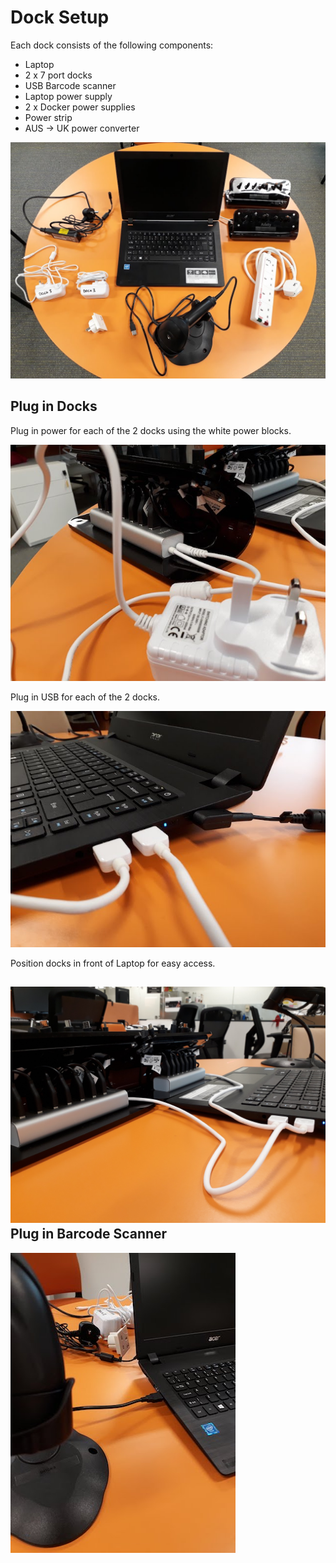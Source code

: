 # Dock Setup

Each dock consists of the following components:

* Laptop
* 2 x 7 port docks
* USB Barcode scanner
* Laptop power supply
* 2 x Docker power supplies
* Power strip
* AUS -&gt; UK power converter

![](/assets/20180226_085954.jpg)

## Plug in Docks

Plug in power for each of the 2 docks using the white power blocks.

![](/assets/20180226_090213.jpg)

Plug in USB for each of the 2 docks.

![](/assets/20180226_090150.jpg)

Position docks in front of Laptop for easy access.

## ![](/assets/20180226_090127.jpg)Plug in Barcode Scanner

![](/assets/20180226_090100.jpg)

